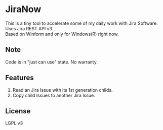 # JiraNow
This is a tiny tool to accelerate some of my daily work with Jira Software.<br>
Uses Jira REST API v3.<br>
Based on Winform and only for Windows(R) right now.

## Note
Code is in "just can use" state. No warranty.

## Features
1. Read an Jira Issue with its 1st generation childs.
2. Copy child Issues to another Jira Issue.

## License
LGPL v3